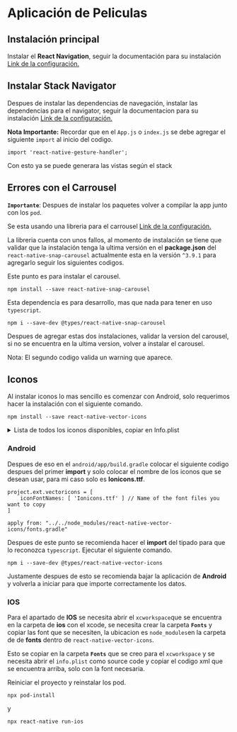 # Aplicación de Peliculas

## Instalación principal

Instalar el **React Navigation**, seguir la documentación para su instalación [Link de la configuración.](https://reactnavigation.org/docs/getting-started "React Navigation.")

## Instalar Stack Navigator

Despues de instalar las dependencias de navegación, instalar las dependencias para el navigator, seguir la documentacion para su instalación [Link de la configuración.](https://reactnavigation.org/docs/stack-navigator/ "Stack Navigator.")

**Nota Importante:** Recordar que en el `App.js` o `index.js` se debe agregar el siguiente `import` al inicio del codigo.

```
import 'react-native-gesture-handler';
```

Con esto ya se puede generara las vistas según el stack

## Errores con el Carrousel

**`Importante`**: Despues de instalar los paquetes volver a compilar la app junto con los `pod`.

Se esta usando una libreria para el carrousel [Link de la configuración.](https://github.com/meliorence/react-native-snap-carousel "Stack Navigator.")

La libreria cuenta con unos fallos, al momento de instalación se tiene que validar que la instalación tenga la ultima versión en el **package.json** del `react-native-snap-carousel` actualmente esta en la versión `^3.9.1` para agregarlo seguir los siguientes codigos.

Este punto es para instalar el carousel.
```
npm install --save react-native-snap-carousel
```

Esta dependencia es para desarrollo, mas que nada para tener en uso `typescript`.
```
npm i --save-dev @types/react-native-snap-carousel
```

Despues de agregar estas dos instalaciones, validar la version del carousel, si no se encuentra en la ultima version, volver a instalar el carousel.

Nota: El segundo codigo valida un warning que aparece.

## Iconos

Al instalar iconos lo mas sencillo es comenzar con Android, solo requerimos hacer la instalación con el siguiente comando.

```
npm install --save react-native-vector-icons
```

<details><summary>Lista de todos los iconos disponibles, copiar en Info.plist</summary>
  
  ```xml
  <key>UIAppFonts</key>
  <array>
    <string>AntDesign.ttf</string>
    <string>Entypo.ttf</string>
    <string>EvilIcons.ttf</string>
    <string>Feather.ttf</string>
    <string>FontAwesome.ttf</string>
    <string>FontAwesome5_Brands.ttf</string>
    <string>FontAwesome5_Regular.ttf</string>
    <string>FontAwesome5_Solid.ttf</string>
    <string>Foundation.ttf</string>
    <string>Ionicons.ttf</string>
    <string>MaterialIcons.ttf</string>
    <string>MaterialCommunityIcons.ttf</string>
    <string>SimpleLineIcons.ttf</string>
    <string>Octicons.ttf</string>
    <string>Zocial.ttf</string>
    <string>Fontisto.ttf</string>
  </array>
  ```
  
</details>

### Android

Despues de eso en el `android/app/build.gradle` colocar el siguiente codigo despues del primer **import** y solo colocar el nombre de los iconos que se desean usar, para mi caso solo es **Ionicons.ttf**.

```
project.ext.vectoricons = [
    iconFontNames: [ 'Ionicons.ttf' ] // Name of the font files you want to copy
]

apply from: "../../node_modules/react-native-vector-icons/fonts.gradle"
```

Despues de este punto se recomienda hacer el **import** del tipado para que lo reconozca `typescript`. Ejecutar el siguiente comando.

```
npm i --save-dev @types/react-native-vector-icons
```

Justamente despues de esto se recomienda bajar la aplicación de **Android** y volverla a iniciar para que importe correctamente los datos.

### IOS

Para el apartado de **IOS** se necesita abrir el `xcworkspace`que se encuentra en la carpeta de **ios** con el xcode, se necesita crear la carpeta **`Fonts`** y copiar las font que se necesiten, la ubicacion es `node_modules`en la carpeta de de **fonts** dentro de `react-native-vector-icons`.

Esto se copiar en la carpeta **`Fonts`** que se creo para el `xcworkspace` y se necesita abrir el `info.plist` como source code y copiar el codigo xml que se encuentra arriba, solo con la font necesaria.

Reiniciar el proyecto y reinstalar los pod.

```
npx pod-install
```

y 

```
npx react-native run-ios
```

## 